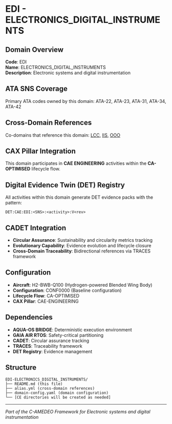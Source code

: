# EDI - ELECTRONICS_DIGITAL_INSTRUMENTS

## Domain Overview
**Code**: EDI  
**Name**: ELECTRONICS_DIGITAL_INSTRUMENTS  
**Description**: Electronic systems and digital instrumentation

## ATA SNS Coverage
Primary ATA codes owned by this domain:
ATA-22, ATA-23, ATA-31, ATA-34, ATA-42

## Cross-Domain References
Co-domains that reference this domain:
[LCC](../LCC-*/), [IIS](../IIS-*/), [OOO](../OOO-*/)

## CAX Pillar Integration
This domain participates in **CAE ENGINEERING** activities within the **CA-OPTIMISED** lifecycle flow.

## Digital Evidence Twin (DET) Registry
All activities within this domain generate DET evidence packs with the pattern:
```
DET:CAE:EDI:<SNS>:<activity>:V<rev>
```

## CADET Integration
- **Circular Assurance**: Sustainability and circularity metrics tracking
- **Evolutionary Capability**: Evidence evolution and lifecycle closure
- **Cross-Domain Traceability**: Bidirectional references via TRACES framework

## Configuration
- **Aircraft**: H2-BWB-Q100 (Hydrogen-powered Blended Wing Body)
- **Configuration**: CONF0000 (Baseline configuration)
- **Lifecycle Flow**: CA-OPTIMISED
- **CAX Pillar**: CAE-ENGINEERING

## Dependencies
- **AQUA-OS BRIDGE**: Deterministic execution environment
- **GAIA AIR RTOS**: Safety-critical partitioning
- **CADET**: Circular assurance tracking
- **TRACES**: Traceability framework
- **DET Registry**: Evidence management

## Structure
```
EDI-ELECTRONICS_DIGITAL_INSTRUMENTS/
├── README.md (this file)
├── alias.yml (cross-domain references)
├── domain-config.yaml (domain configuration)
└── [CE directories will be created as needed]
```

---
*Part of the C-AMEDEO Framework for Electronic systems and digital instrumentation*